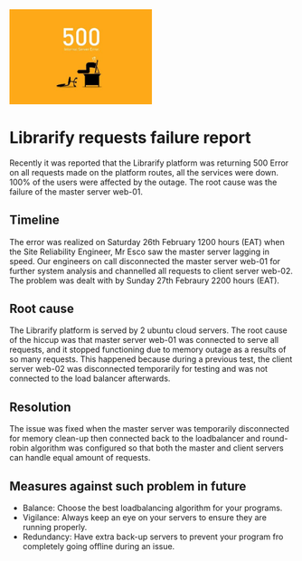 <img src=./image.jpg width=50%>

# Librarify requests failure report
Recently it was reported that the Librarify platform was returning 500 Error on all requests made on the platform routes, 
all the services were down.  100% of the users were affected by the outage.
The root cause was the failure of the master server web-01.

## Timeline
The error was realized on Saturday 26th February 1200 hours (EAT) when the Site Reliability Engineer, Mr Esco saw the master server lagging in speed.
Our engineers on call disconnected the master server web-01 for further system analysis and channelled all requests to client server web-02. 
The problem was dealt with by Sunday 27th Febraury 2200 hours (EAT).

## Root cause
The Librarify platform is served by 2 ubuntu cloud servers. 
The root cause of the hiccup was that master server web-01 was connected to serve all requests, 
and it stopped functioning due to memory outage as a results of so many requests.
This happened because during a previous test, the client server web-02 was disconnected temporarily for testing and was not connected to the load balancer afterwards. 

## Resolution
The issue was fixed when the master server was temporarily disconnected for memory clean-up then connected back to the loadbalancer 
and round-robin algorithm was configured so that both the master and client servers can handle equal amount of requests.

## Measures against such problem in future
- Balance: Choose the best loadbalancing algorithm for your programs.
- Vigilance: Always keep an eye on your servers to ensure they are running properly.
- Redundancy: Have extra back-up servers to prevent your program fro completely going offline during an issue.
